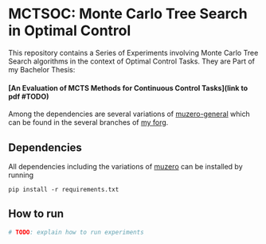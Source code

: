 # MCTSOC: Monte Carlo Tree Search in Optimal Control

This repository contains a Series of Experiments involving Monte Carlo Tree Search algorithms in the 
context of Optimal Control Tasks. They are Part of my Bachelor Thesis:

#### [An Evaluation of MCTS Methods for Continuous Control Tasks](link to pdf #TODO) 

Among the dependencies are several variations of [muzero-general](https://github.com/werner-duvaud/muzero-general) which
can be found in the several branches of [my forg](https://github.com/PatrickKorus/muzero-general).

## Dependencies

All dependencies including the variations of [muzero](https://github.com/PatrickKorus/muzero-general) can be installed
by running

```shell script
pip install -r requirements.txt
```

## How to run

```python
# TODO: explain how to run experiments
```

